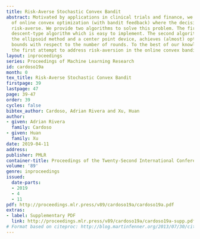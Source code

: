 ```yaml
---
title: Risk-Averse Stochastic Convex Bandit
abstract: Motivated by applications in clinical trials and finance, we study the problem
  of online convex optimization (with bandit feedback) where the decision maker is
  risk-averse. We provide two algorithms to solve this problem. The first one is a
  descent-type algorithm which is easy to implement. The second algorithm, which combines
  the ellipsoid method and a center point device, achieves (almost) optimal regret
  bounds with respect to the number of rounds. To the best of our knowledge this is
  the first attempt to address risk-aversion in the online convex bandit problem.
layout: inproceedings
series: Proceedings of Machine Learning Research
id: cardoso19a
month: 0
tex_title: Risk-Averse Stochastic Convex Bandit
firstpage: 39
lastpage: 47
page: 39-47
order: 39
cycles: false
bibtex_author: Cardoso, Adrian Rivera and Xu, Huan
author:
- given: Adrian Rivera
  family: Cardoso
- given: Huan
  family: Xu
date: 2019-04-11
address: 
publisher: PMLR
container-title: Proceedings of the Twenty-Second International Conference on Artificial Intelligence and Statistics
volume: '89'
genre: inproceedings
issued:
  date-parts:
  - 2019
  - 4
  - 11
pdf: http://proceedings.mlr.press/v89/cardoso19a/cardoso19a.pdf
extras:
- label: Supplementary PDF
  link: http://proceedings.mlr.press/v89/cardoso19a/cardoso19a-supp.pdf
# Format based on citeproc: http://blog.martinfenner.org/2013/07/30/citeproc-yaml-for-bibliographies/
---
```

